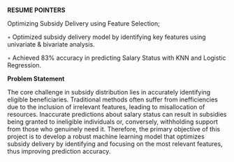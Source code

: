 **RESUME POINTERS**



Optimizing Subsidy Delivery using Feature Selection;


◦	Optimized subsidy delivery model by identifying key features using univariate & bivariate analysis.


◦	Achieved 83% accuracy in predicting Salary Status with KNN and Logistic Regression.






**Problem Statement**



The core challenge in subsidy distribution lies in accurately identifying eligible beneficiaries.
Traditional methods often suffer from inefficiencies due to the inclusion of irrelevant features,
leading to misallocation of resources. Inaccurate predictions about salary status can result in
subsidies being granted to ineligible individuals or, conversely, withholding support from those who
genuinely need it. Therefore, the primary objective of this project is to develop a robust machine
learning model that optimizes subsidy delivery by identifying and focusing on the most relevant
features, thus improving prediction accuracy.
